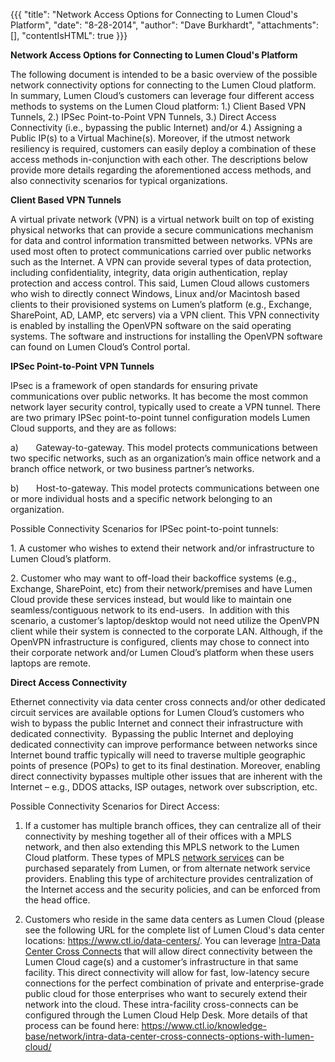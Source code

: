 {{{
  "title": "Network Access Options for Connecting to Lumen Cloud's Platform",
  "date": "8-28-2014",
  "author": "Dave Burkhardt",
  "attachments": [],
  "contentIsHTML": true
}}}

<p><strong>Network Access Options for Connecting to Lumen Cloud's Platform</strong>
</p>
<p>The following document is intended to be a basic overview of the possible network connectivity options for connecting to the Lumen Cloud platform. In summary, Lumen Cloud’s customers can leverage four different access methods to systems on
  the Lumen Cloud platform: 1.) Client Based VPN Tunnels, 2.) IPSec Point-to-Point VPN Tunnels, 3.) Direct Access Connectivity (i.e., bypassing the public Internet)&nbsp;and/or 4.) Assigning a Public IP(s) to a Virtual Machine(s). Moreover, if the
  utmost network resiliency is required, customers can easily deploy a combination of these access methods in-conjunction with each other. The descriptions below provide more details regarding the aforementioned access methods, and also connectivity scenarios
  for typical organizations.</p>

<p><strong>Client Based VPN Tunnels</strong>
</p>
<p>A virtual private network (VPN) is a virtual network built on top of existing physical networks that can provide a secure communications mechanism for data and control information transmitted between networks. VPNs are used most often to protect communications
  carried over public networks such as the Internet. A VPN can provide several types of data protection, including confidentiality, integrity, data origin authentication, replay protection and access control. This said, Lumen Cloud allows customers
  who wish to directly connect Windows, Linux and/or Macintosh based clients to their provisioned systems on Lumen’s platform (e.g., Exchange, SharePoint, AD, LAMP, etc servers) via a VPN client. This VPN connectivity is enabled by installing the
  OpenVPN software on the said operating systems. The software and instructions for installing the OpenVPN software can found on Lumen Cloud’s Control portal.</p>

<p><strong>IPSec Point-to-Point VPN Tunnels</strong>
</p>
<p>IPsec is a framework of open standards for ensuring private communications over public networks. It has become the most common network layer security control, typically used to create a VPN tunnel. There are two primary IPSec point-to-point tunnel configuration
  models Lumen Cloud supports, and they are as follows:</p>
<p>a)&nbsp;&nbsp;&nbsp;&nbsp;&nbsp;&nbsp; Gateway-to-gateway. This model protects communications between two specific networks, such as an organization’s main office network and a branch office network, or two business partner’s networks.</p>
<p>b)&nbsp;&nbsp;&nbsp;&nbsp;&nbsp;&nbsp; Host-to-gateway. This model protects communications between one or more individual hosts and a specific network belonging to an organization.</p>
<p>Possible Connectivity Scenarios for IPSec point-to-point tunnels:</p>
<p>1. A customer who wishes to extend their network and/or infrastructure to Lumen Cloud’s platform.</p>
<p>2. Customer who may want to off-load their backoffice systems (e.g., Exchange, SharePoint, etc) from their network/premises and have Lumen Cloud provide these services instead, but would like to maintain one seamless/contiguous network to its end-users.
  &nbsp;In addition with this scenario, a customer’s laptop/desktop would not need utilize the OpenVPN client while their system is connected to the corporate LAN. Although, if the OpenVPN infrastructure is configured, clients may chose to connect into
  their corporate network and/or Lumen Cloud’s platform when these users laptops are remote.</p>

<p><strong>Direct Access Connectivity</strong>
</p>
<p>Ethernet connectivity via data center cross connects and/or other dedicated circuit services are available options for Lumen Cloud’s customers who wish to bypass the public Internet and connect their infrastructure with dedicated connectivity.&nbsp;
  Bypassing the public Internet and deploying dedicated connectivity can improve performance between networks since Internet bound traffic typically will need to traverse multiple geographic points of presence (POPs) to get to its final destination. Moreover,
  enabling direct connectivity bypasses multiple other issues that are inherent with the Internet – e.g., DDOS attacks, ISP outages, network over subscription, etc.</p>

<p>Possible Connectivity Scenarios for Direct Access:</p>
<ol>
  <li>
    <p>If a customer has multiple branch offices, they can centralize all of their connectivity by meshing together all of their offices with a MPLS network, and then also extending this MPLS network to the Lumen Cloud platform. These types of MPLS
      <a href="http://www.centurylink.com/business/data/index.html">network services</a> can be purchased separately from Lumen, or from alternate network service providers. Enabling this type of architecture provides centralization of the
      Internet access and the security policies, and can be enforced from the head office.</p>
  </li>
  <li>
    <p>Customers who reside in the same data centers as Lumen Cloud (please see the following URL for the complete list of Lumen Cloud's data center locations: <a href="https://www.ctl.io/data-centers/">https://www.ctl.io/data-centers/</a>. You can leverage <a href="https://www.ctl.io/knowledge-base/network/intra-data-center-cross-connects-options-with-lumen-cloud/">Intra-Data Center Cross Connects</a> that will allow direct connectivity between the Lumen Cloud cage(s) and a customer’s infrastructure in that same facility. This direct connectivity will allow for fast, low-latency secure connections for the perfect combination of private and enterprise-grade public cloud for those enterprises who want to securely extend their network into the cloud. These intra-facility cross-connects can be configured through the Lumen Cloud Help Desk. More details of that process can be found here:&nbsp;<a href="https://www.ctl.io/knowledge-base/network/intra-data-center-cross-connects-options-with-lumen-cloud/">https://www.ctl.io/knowledge-base/network/intra-data-center-cross-connects-options-with-lumen-cloud/</a>
    </p>
  </li>
</ol>
